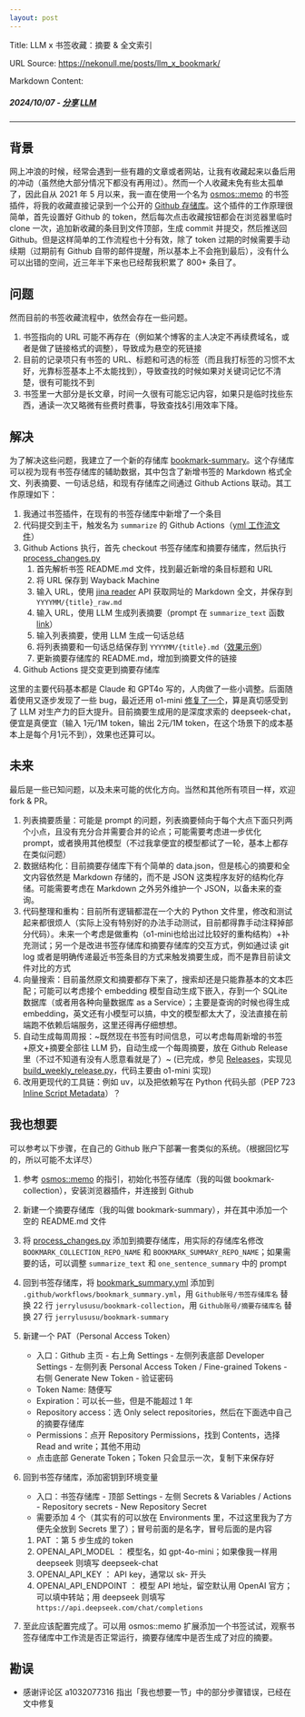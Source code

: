 ```yaml
---
layout: post
---
```

Title: LLM x 书签收藏：摘要 & 全文索引

URL Source: https://nekonull.me/posts/llm_x_bookmark/

Markdown Content:
##### 2024/10/07 \- [分享](https://nekonull.me/tags/%e5%88%86%e4%ba%ab) [LLM](https://nekonull.me/tags/LLM)

* * *

背景
--

网上冲浪的时候，经常会遇到一些有趣的文章或者网站，让我有收藏起来以备后用的冲动（虽然绝大部分情况下都没有再用过）。然而一个人收藏未免有些太孤单了，因此自从 2021 年 5 月以来，我一直在使用一个名为 [osmos::memo](https://github.com/osmoscraft/osmosmemo) 的书签插件，将我的收藏直接记录到一个公开的 [Github 存储库](https://github.com/jerrylususu/bookmark-collection)。这个插件的工作原理很简单，首先设置好 Github 的 token，然后每次点击收藏按钮都会在浏览器里临时 clone 一次，追加新收藏的条目到文件顶部，生成 commit 并提交，然后推送回 Github。但是这样简单的工作流程也十分有效，除了 token 过期的时候需要手动续期（过期前有 Github 自带的邮件提醒，所以基本上不会拖到最后），没有什么可以出错的空间，近三年半下来也已经帮我积累了 800+ 条目了。

问题
--

然而目前的书签收藏流程中，依然会存在一些问题。

1.  书签指向的 URL 可能不再存在（例如某个博客的主人决定不再续费域名，或者是做了链接格式的调整），导致成为悬空的死链接
2.  目前的记录项只有书签的 URL、标题和可选的标签（而且我打标签的习惯不太好，光靠标签基本上不太能找到），导致查找的时候如果对关键词记忆不清楚，很有可能找不到
3.  书签里一大部分是长文章，时间一久很有可能忘记内容，如果只是临时找些东西，通读一次又略微有些费时费事，导致查找&引用效率下降。

解决
--

为了解决这些问题，我建立了一个新的存储库 [bookmark-summary](https://github.com/jerrylususu/bookmark-summary)。这个存储库可以视为现有书签存储库的辅助数据，其中包含了新增书签的 Markdown 格式全文、列表摘要、一句话总结，和现有存储库之间通过 Github Actions 联动。其工作原理如下：

1.  我通过书签插件，在现有的书签存储库中新增了一个条目
2.  代码提交到主干，触发名为 `summarize` 的 Github Actions（[yml 工作流文件](https://github.com/jerrylususu/bookmark-collection/blob/main/.github/workflows/bookmark_summary.yml)）
3.  Github Actions 执行，首先 checkout 书签存储库和摘要存储库，然后执行 [process\_changes.py](https://github.com/jerrylususu/bookmark-summary/blob/main/process_changes.py)
    1.  首先解析书签 README.md 文件，找到最近新增的条目标题和 URL
    2.  将 URL 保存到 Wayback Machine
    3.  输入 URL，使用 [jina reader](https://jina.ai/reader/) API 获取网址的 Markdown 全文，并保存到 `YYYYMM/{title}_raw.md`
    4.  输入 URL，使用 LLM 生成列表摘要（prompt 在 `summarize_text` 函数 [link](https://github.com/jerrylususu/bookmark-summary/blob/main/process_changes.py#L80)）
    5.  输入列表摘要，使用 LLM 生成一句话总结
    6.  将列表摘要和一句话总结保存到 `YYYYMM/{title}.md`（[效果示例](https://github.com/jerrylususu/bookmark-summary/blob/main/202410/2024-10-02-a-local-first-case-study-jakelazaroff.com.md)）
    7.  更新摘要存储库的 README.md，增加到摘要文件的链接
4.  Github Actions 提交变更到摘要存储库

这里的主要代码基本都是 Claude 和 GPT4o 写的，人肉做了一些小调整。后面随着使用又逐步发现了一些 bug，最近还用 o1-mini [修复了一个](https://github.com/jerrylususu/bookmark-summary/issues/6)，算是真切感受到了 LLM 对生产力的巨大提升。目前摘要生成用的是深度求索的 deepseek-chat，便宜是真便宜（输入 1元/1M token，输出 2元/1M token，在这个场景下的成本基本上是每个月1元不到），效果也还算可以。

未来
--

最后是一些已知问题，以及未来可能的优化方向。当然和其他所有项目一样，欢迎 fork & PR。

1.  列表摘要质量：可能是 prompt 的问题，列表摘要倾向于每个大点下面只列两个小点，且没有充分合并需要合并的论点；可能需要考虑进一步优化 prompt，或者换用其他模型（不过我拿便宜的模型都试了一轮，基本上都存在类似问题）
2.  数据结构化：目前摘要存储库下有个简单的 data.json，但是核心的摘要和全文内容依然是 Markdown 存储的，而不是 JSON 这类程序友好的结构化存储。可能需要考虑在 Markdown 之外另外维护一个 JSON，以备未来的查询。
3.  代码整理和重构：目前所有逻辑都混在一个大的 Python 文件里，修改和测试起来都很烦人（实际上没有特别好的办法手动测试，目前都得靠手动注释掉部分代码）。未来一个考虑是做重构（o1-mini也给出过比较好的重构结构）+补充测试；另一个是改进书签存储库和摘要存储库的交互方式，例如通过读 git log 或者是明确传递最近书签条目的方式来触发摘要生成，而不是靠目前读文件对比的方式
4.  向量搜索：目前虽然原文和摘要都存下来了，搜索却还是只能靠基本的文本匹配；可能可以考虑接个 embedding 模型自动生成下嵌入，存到一个 SQLite 数据库（或者用各种向量数据库 as a Service）；主要是查询的时候也得生成 embedding，英文还有小模型可以搞，中文的模型都太大了，没法直接在前端跑不依赖后端服务，这里还得再仔细想想。
5.  自动生成每周周报：~既然现在书签有时间信息，可以考虑每周新增的书签+原文+摘要全部往 LLM 扔，自动生成一个每周摘要，放在 Github Release 里（不过不知道有没有人愿意看就是了）~ (已完成，参见 [Releases](https://github.com/jerrylususu/bookmark-summary/releases)，实现见 [build\_weekly\_release.py](https://github.com/jerrylususu/bookmark-summary)，代码主要由 o1-mini 实现)
6.  改用更现代的工具链：例如 uv，以及把依赖写在 Python 代码头部（PEP 723 [Inline Script Metadata](https://packaging.python.org/en/latest/specifications/inline-script-metadata/#inline-script-metadata)）？

我也想要
----

可以参考以下步骤，在自己的 Github 账户下部署一套类似的系统。（根据回忆写的，所以可能不太详尽）

1.  参考 [osmos::memo](https://github.com/osmoscraft/osmosmemo) 的指引，初始化书签存储库（我的叫做 bookmark-collection），安装浏览器插件，并连接到 Github
2.  新建一个摘要存储库（我的叫做 bookmark-summary），并在其中添加一个空的 README.md 文件
3.  将 [process\_changes.py](https://github.com/jerrylususu/bookmark-summary/blob/main/process_changes.py) 添加到摘要存储库，用实际的存储库名修改 `BOOKMARK_COLLECTION_REPO_NAME` 和 `BOOKMARK_SUMMARY_REPO_NAME`；如果需要的话，可以调整 `summarize_text` 和 `one_sentence_summary` 中的 prompt
4.  回到书签存储库，将 [bookmark\_summary.yml](https://github.com/jerrylususu/bookmark-collection/blob/main/.github/workflows/bookmark_summary.yml) 添加到 `.github/workflows/bookmark_summary.yml`，用 `Github账号/书签存储库名` 替换 22 行 `jerrylususu/bookmark-collection`，用 `Github账号/摘要存储库名` 替换 27 行 `jerrylususu/bookmark-summary`
5.  新建一个 PAT（Personal Access Token）
    *   入口：Github 主页 - 右上角 Settings - 左侧列表底部 Developer Settings - 左侧列表 Personal Access Token / Fine-grained Tokens - 右侧 Generate New Token - 验证密码
    *   Token Name: 随便写
    *   Expiration：可以长一些，但是不能超过 1 年
    *   Repository access：选 Only select repositories，然后在下面选中自己的摘要存储库
    *   Permissions：点开 Repository Permissions，找到 Contents，选择 Read and write；其他不用动
    *   点击底部 Generate Token；Token 只会显示一次，复制下来保存好
6.  回到书签存储库，添加密钥到环境变量
    
    *   入口：书签存储库 - 顶部 Settings - 左侧 Secrets & Variables / Actions - Repository secrets - New Repository Secret
    *   需要添加 4 个（其实有的可以放在 Environments 里，不过这里我为了方便先全放到 Secrets 里了）；冒号前面的是名字，冒号后面的是内容
    
    1.  PAT ：第 5 步生成的 token
    2.  OPENAI\_API\_MODEL ： 模型名，如 gpt-4o-mini；如果像我一样用 deepseek 则填写 deepseek-chat
    3.  OPENAI\_API\_KEY ： API key，通常以 sk- 开头
    4.  OPENAI\_API\_ENDPOINT ： 模型 API 地址，留空默认用 OpenAI 官方；可以填中转站；用 deepseek 则填写 `https://api.deepseek.com/chat/completions`
7.  至此应该配置完成了。可以用 osmos::memo 扩展添加一个书签试试，观察书签存储库中工作流是否正常运行，摘要存储库中是否生成了对应的摘要。

勘误
--

*   感谢评论区 a1032077316 指出「我也想要一节」中的部分步骤错误，已经在文中修复
